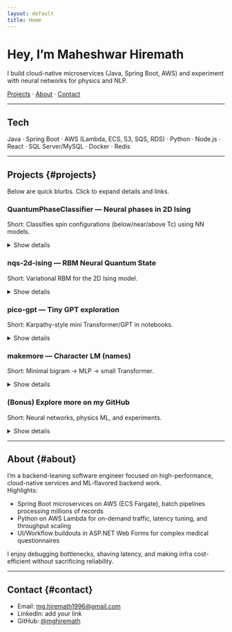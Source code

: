```yaml
---
layout: default
title: Home
---
```


# Hey, I’m Maheshwar Hiremath
I build cloud-native microservices (Java, Spring Boot, AWS) and experiment with neural networks for physics and NLP.  

[Projects](#projects) · [About](#about) · [Contact](#contact)

---

## Tech
Java · Spring Boot · AWS (Lambda, ECS, S3, SQS, RDS) · Python · Node.js · React · SQL Server/MySQL · Docker · Redis

---

## Projects {#projects}

Below are quick blurbs. Click to expand details and links.

### QuantumPhaseClassifier — Neural phases in 2D Ising
Short: Classifies spin configurations (below/near/above Tc) using NN models.

<details>
  <summary>Show details</summary>

- Trains MLP, CNN, and ViT on synthetic lattice data to detect phase transitions  
- Benchmarks accuracy; confusion matrix & learning curves  
- References Carrasquilla & Melko (2017) for ML on phases  
**GitHub:** https://github.com/mghiremath/QuantumPhaseClassifier  
**Tech:** Python, PyTorch, NumPy, Matplotlib, Jupyter
</details>

### nqs-2d-ising — RBM Neural Quantum State
Short: Variational RBM for the 2D Ising model.

<details>
  <summary>Show details</summary>

- RBM energy model + sampling; variational optimization  
- Lightweight code with plots and notes  
**GitHub:** https://github.com/mghiremath/nqs-2d-ising  
**Tech:** Python, NumPy, Matplotlib
</details>

### pico-gpt — Tiny GPT exploration
Short: Karpathy-style mini Transformer/GPT in notebooks.

<details>
  <summary>Show details</summary>

- Educational bigram → tiny GPT steps, tokenizer logic  
- Clear, didactic notebooks with example IO  
**GitHub:** https://github.com/mghiremath/pico-gpt  
**Tech:** Python, Jupyter, NumPy/PyTorch
</details>

### makemore — Character LM (names)
Short: Minimal bigram → MLP → small Transformer.

<details>
  <summary>Show details</summary>

- Trains on `names.txt`; sampling CLI  
- Progression mirrors Karpathy’s makemore  
**GitHub:** https://github.com/mghiremath/makemore  
**Tech:** Python, PyTorch, Jupyter
</details>

### (Bonus) Explore more on my GitHub
Short: Neural networks, physics ML, and experiments.

<details>
  <summary>Show details</summary>

- I keep pushing experiments and study projects here  
**GitHub Profile:** https://github.com/mghiremath
</details>

---

## About {#about}

I’m a backend-leaning software engineer focused on high-performance, cloud-native services and ML-flavored backend work.  
Highlights:
- Spring Boot microservices on AWS (ECS Fargate), batch pipelines processing millions of records  
- Python on AWS Lambda for on-demand traffic, latency tuning, and throughput scaling  
- UI/Workflow buildouts in ASP.NET Web Forms for complex medical questionnaires

I enjoy debugging bottlenecks, shaving latency, and making infra cost-efficient without sacrificing reliability.

---

## Contact {#contact}

- Email: [mg.hiremath1996@gmail.com](mailto:mg.hiremath1996@gmail.com)  
- LinkedIn: add your link  
- GitHub: [@mghiremath](https://github.com/mghiremath)

